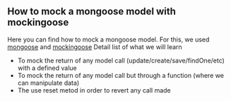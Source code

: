 ## How to mock a mongoose model with mockingoose

Here you can find how to mock a mongoose model. For this, we used [mongoose](https://mongoosejs.com/docs/) and [mockingoose](https://www.npmjs.com/package/mockingoose)
Detail list of what we will learn

 - To mock the return of any model call (update/create/save/findOne/etc) with a defined value
 - To mock the return of any model call but through a function (where we can manipulate data)
 - The use reset metod in order to revert any call made